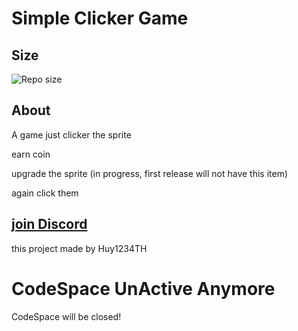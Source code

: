 # Simple Clicker Game

## Size
![Repo size](https://img.shields.io/github/repo-size/Hoovy-Team/Simple-Clicker-Game)

## About
A game just clicker the sprite

earn coin

upgrade the sprite (in progress, first release will not have this item)

again click them

## [join Discord](https://discord.gg/HBh9w79mNR)

this project made by Huy1234TH

# CodeSpace UnActive Anymore
CodeSpace will be closed!
